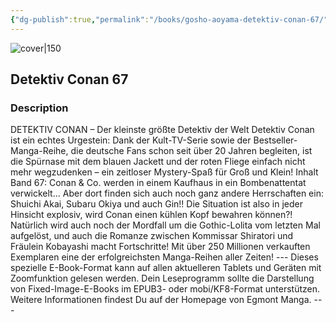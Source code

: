```yaml
---
{"dg-publish":true,"permalink":"/books/gosho-aoyama-detektiv-conan-67/","title":"\"Detektiv Conan 67\"","tags":["manga","crime"]}
---
```




![cover|150](http://books.google.com/books/content?id=O2BwCwAAQBAJ&printsec=frontcover&img=1&zoom=1&edge=curl&source=gbs_api)

## Detektiv Conan 67

### Description

DETEKTIV CONAN – Der kleinste größte Detektiv der Welt Detektiv Conan ist ein echtes Urgestein: Dank der Kult-TV-Serie sowie der Bestseller-Manga-Reihe, die deutsche Fans schon seit über 20 Jahren begleiten, ist die Spürnase mit dem blauen Jackett und der roten Fliege einfach nicht mehr wegzudenken – ein zeitloser Mystery-Spaß für Groß und Klein! Inhalt Band 67: Conan & Co. werden in einem Kaufhaus in ein Bombenattentat verwickelt... Aber dort finden sich auch noch ganz andere Herrschaften ein: Shuichi Akai, Subaru Okiya und auch Gin!! Die Situation ist also in jeder Hinsicht explosiv, wird Conan einen kühlen Kopf bewahren können?! Natürlich wird auch noch der Mordfall um die Gothic-Lolita vom letzten Mal aufgelöst, und auch die Romanze zwischen Kommissar Shiratori und Fräulein Kobayashi macht Fortschritte! Mit über 250 Millionen verkauften Exemplaren eine der erfolgreichsten Manga-Reihen aller Zeiten! --- Dieses spezielle E-Book-Format kann auf allen aktuelleren Tablets und Geräten mit Zoomfunktion gelesen werden. Dein Leseprogramm sollte die Darstellung von Fixed-Image-E-Books im EPUB3- oder mobi/KF8-Format unterstützen. Weitere Informationen findest Du auf der Homepage von Egmont Manga. ---
```
